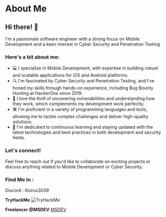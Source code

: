 # About Me

## Hi there! 👋

I'm a passionate software engineer with a strong focus on Mobile Development and a keen interest in Cyber Security and Penetration Testing. 

### Here's a bit about me:

- 💻 I specialize in Mobile Development, with expertise in building robust and scalable applications for iOS and Android platforms.
- 🔍 I'm fascinated by Cyber Security and Penetration Testing, and I've honed my skills through hands-on experience, including Bug Bounty Hunting at HackerOne since 2019.
- 🐞 I love the thrill of uncovering vulnerabilities and understanding how they work, which complements my development work perfectly.
- 🛠️ I'm proficient in a variety of programming languages and tools, allowing me to tackle complex challenges and deliver high-quality solutions.
- 🌟 I'm dedicated to continuous learning and staying updated with the latest technologies and best practices in both development and security fields.

### Let's connect! 

Feel free to reach out if you'd like to collaborate on exciting projects or discuss anything related to Mobile Development or Cyber Security.

### Find Me in : 
Discord : lilvirus3039

**TryHackMe**
<img src="https://tryhackme-badges.s3.amazonaws.com/LilViRus.png" alt="TryHackMe">

**Freelancer @MSDEV** 
[MSDEV](https://msdev.ma/)
